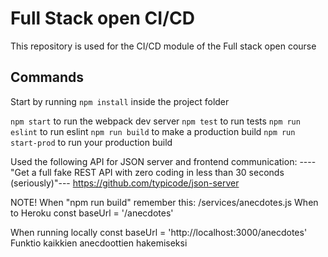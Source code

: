 # Full Stack open CI/CD

This repository is used for the CI/CD module of the Full stack open course

## Commands

Start by running `npm install` inside the project folder

`npm start` to run the webpack dev server
`npm test` to run tests
`npm run eslint` to run eslint
`npm run build` to make a production build
`npm run start-prod` to run your production build

Used the following API for JSON server and frontend communication:
----"Get a full fake REST API with zero coding in less than 30 seconds (seriously)"---
https://github.com/typicode/json-server

NOTE! When "npm run build" remember this:
/services/anecdotes.js
When to Heroku
const baseUrl = '/anecdotes'

When running locally
const baseUrl = 'http://localhost:3000/anecdotes'
Funktio kaikkien anecdoottien hakemiseksi
